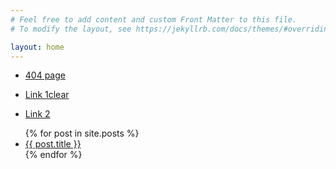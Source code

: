 ```yaml
---
# Feel free to add content and custom Front Matter to this file.
# To modify the layout, see https://jekyllrb.com/docs/themes/#overriding-theme-defaults

layout: home
---
```


- [404 page](./lessons/a_dsa/a_network_layers)
- [Link 1clear
](./lessons/0_planning/post_1) 


- [Link 2](./posts/ornaz/post_1)

<ul>
  {% for post in site.posts %}
    <li>
      <a href="{{ post.url }}">{{ post.title }}</a>
    </li>
  {% endfor %}
</ul>
